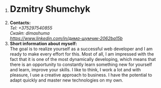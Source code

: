 1. # Dzmitry Shumchyk
2. **Contacts:**  
*Tel: +375297540855*  
*Скайп: dimashuma*  
*https://www.linkedin.com/in/дима-шумчик-2062ba15b*  
3. **Short information about myself:**  
The goal is to realize yourself as a successful web developer and I am ready to make every effort for this. Most of all, I am impressed with the fact that it is one of the most dynamically developing, which means that there is an opportunity to constantly learn something new for yourself and learn, improve your skills. I like to think, I work a lot and with pleasure, I use a creative approach to business. I have the potential to adapt quickly and master new technologies on my own.   
